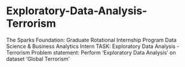 # Exploratory-Data-Analysis-Terrorism
The Sparks Foundation: Graduate Rotational Internship Program 
Data Science &amp; Business Analytics Intern 
TASK: Exploratory Data Analysis - Terrorism 
Problem statement: Perform ‘Exploratory Data Analysis’ on dataset ‘Global Terrorism’
